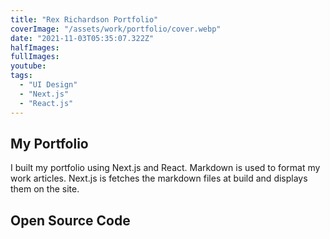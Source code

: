 ```yaml
---
title: "Rex Richardson Portfolio"
coverImage: "/assets/work/portfolio/cover.webp"
date: "2021-11-03T05:35:07.322Z"
halfImages:
fullImages:
youtube:
tags:
  - "UI Design"
  - "Next.js"
  - "React.js"
---
```


## My Portfolio

I built my portfolio using Next.js and React. Markdown is used to format my work articles. Next.js is fetches the markdown files at build and displays them on the site.

## Open Source Code
